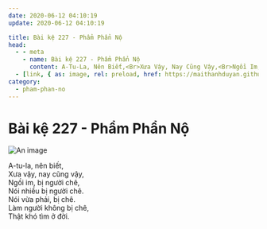 ```yaml
---
date: 2020-06-12 04:10:19
update: 2020-06-12 04:10:19

title: Bài kệ 227 - Phẩm Phẩn Nộ
head:
  - - meta
    - name: Bài kệ 227 - Phẩm Phẩn Nộ
      content: A-Tu-La, Nên Biết,<Br>Xưa Vậy, Nay Cũng Vậy,<Br>Ngồi Im, Bị Người Chê,<Br>Nói Nhiều Bị Người Chê.<Br>Nói Vừa Phải, Bị Chê.<Br>Làm Người Không Bị Chê,<Br>Thật Khó Tìm Ở Đời.<Br>
  - [link, { as: image, rel: preload, href: https://maithanhduyan.github.io/kinh-phap-cu/img/pham-phan-no/pham-phan-no-227.jpg }]
category:
  - pham-phan-no
---
```


# Bài kệ 227 - Phẩm Phẩn Nộ

![An image](/img/pham-phan-no/pham-phan-no-227.jpg)

A-tu-la, nên biết,<br>Xưa vậy, nay cũng vậy,<br>Ngồi im, bị người chê,<br>Nói nhiều bị người chê.<br>Nói vừa phải, bị chê.<br>Làm người không bị chê,<br>Thật khó tìm ở đời.<br>
